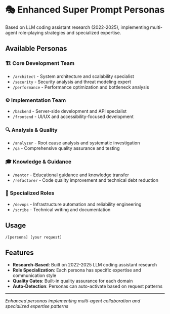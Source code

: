 # 🎭 Enhanced Super Prompt Personas

Based on LLM coding assistant research (2022-2025), implementing multi-agent role-playing strategies and specialized expertise.

## Available Personas

### 🏗️ Core Development Team
- `/architect` - System architecture and scalability specialist
- `/security` - Security analysis and threat modeling expert
- `/performance` - Performance optimization and bottleneck analysis

### ⚙️ Implementation Team
- `/backend` - Server-side development and API specialist
- `/frontend` - UI/UX and accessibility-focused development

### 🔍 Analysis & Quality
- `/analyzer` - Root cause analysis and systematic investigation
- `/qa` - Comprehensive quality assurance and testing

### 🎓 Knowledge & Guidance
- `/mentor` - Educational guidance and knowledge transfer
- `/refactorer` - Code quality improvement and technical debt reduction

### 🚀 Specialized Roles
- `/devops` - Infrastructure automation and reliability engineering
- `/scribe` - Technical writing and documentation

## Usage
```
/[persona] [your request]
```

## Features
- **Research-Based**: Built on 2022-2025 LLM coding assistant research
- **Role Specialization**: Each persona has specific expertise and communication style
- **Quality Gates**: Built-in quality assurance for each domain
- **Auto-Detection**: Personas can auto-activate based on request patterns

---
*Enhanced personas implementing multi-agent collaboration and specialized expertise patterns*

